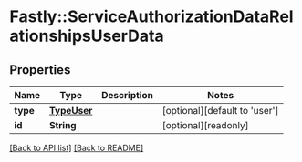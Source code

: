 # Fastly::ServiceAuthorizationDataRelationshipsUserData

## Properties

| Name | Type | Description | Notes |
| ---- | ---- | ----------- | ----- |
| **type** | [**TypeUser**](TypeUser.md) |  | [optional][default to &#39;user&#39;] |
| **id** | **String** |  | [optional][readonly] |

[[Back to API list]](../../README.md#endpoints) [[Back to README]](../../README.md)

